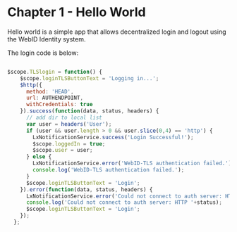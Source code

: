 # Chapter 1 - Hello World

Hello world is a simple app that allows decentralized login and logout using the WebID Identity system.

The login code is below:

```javascript

$scope.TLSlogin = function() {
    $scope.loginTLSButtonText = 'Logging in...';
    $http({
      method: 'HEAD',
      url: AUTHENDPOINT,
      withCredentials: true
    }).success(function(data, status, headers) {
      // add dir to local list
      var user = headers('User');
      if (user && user.length > 0 && user.slice(0,4) == 'http') {
        LxNotificationService.success('Login Successful!');
        $scope.loggedIn = true;
        $scope.user = user;
      } else {
        LxNotificationService.error('WebID-TLS authentication failed.');
        console.log('WebID-TLS authentication failed.');
      }
      $scope.loginTLSButtonText = 'Login';
    }).error(function(data, status, headers) {
      LxNotificationService.error('Could not connect to auth server: HTTP '+status);
      console.log('Could not connect to auth server: HTTP '+status);
      $scope.loginTLSButtonText = 'Login';
    });
  };
  
  ```